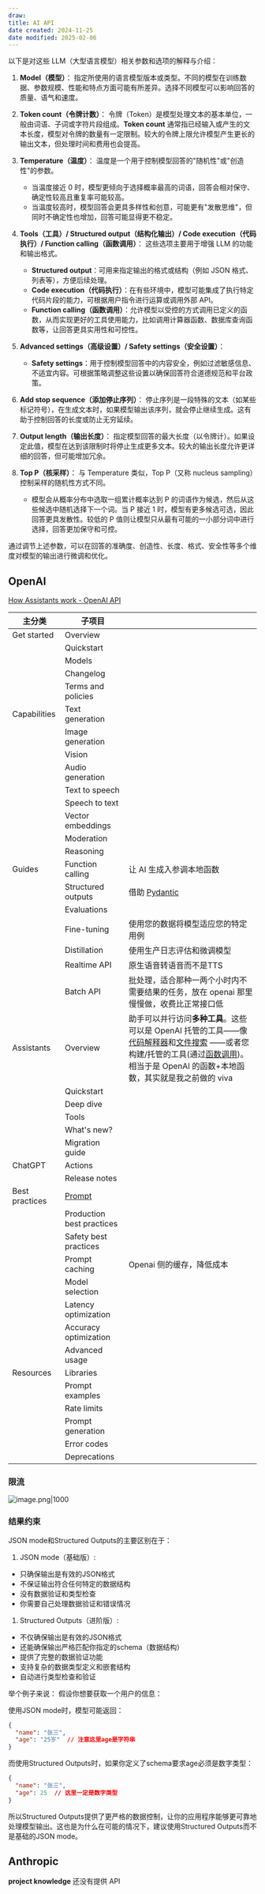 ```yaml
---
draw:
title: AI API
date created: 2024-11-25
date modified: 2025-02-06
---
```


以下是对这些 LLM（大型语言模型）相关参数和选项的解释与介绍：

1. **Model（模型）**：
    指定所使用的语言模型版本或类型。不同的模型在训练数据、参数规模、性能和特点方面可能有所差异。选择不同模型可以影响回答的质量、语气和速度。
    
2. **Token count（令牌计数）**：
    令牌（Token）是模型处理文本的基本单位，一般由词语、子词或字符片段组成。**Token count** 通常指已经输入或产生的文本长度，模型对令牌的数量有一定限制。较大的令牌上限允许模型产生更长的输出文本，但处理时间和费用也会提高。
    
3. **Temperature（温度）**：
    温度是一个用于控制模型回答的"随机性"或"创造性"的参数。
    
    - 当温度接近 0 时，模型更倾向于选择概率最高的词语，回答会相对保守、确定性较高且重复率可能较高。
    - 当温度较高时，模型回答会更具多样性和创意，可能更有"发散思维"，但同时不确定性也增加，回答可能显得更不稳定。
4. **Tools（工具）/ Structured output（结构化输出）/ Code execution（代码执行）/ Function calling（函数调用）**：
    这些选项主要用于增强 LLM 的功能和输出格式。
    
    - **Structured output**：可用来指定输出的格式或结构（例如 JSON 格式、列表等），方便后续处理。
    - **Code execution（代码执行）**：在有些环境中，模型可能集成了执行特定代码片段的能力，可根据用户指令进行运算或调用外部 API。
    - **Function calling（函数调用）**：允许模型以受控的方式调用已定义的函数，从而实现更好的工具使用能力，比如调用计算器函数、数据库查询函数等，让回答更具实用性和可控性。
5. **Advanced settings（高级设置）/ Safety settings（安全设置）**：
    
    - **Safety settings**：用于控制模型回答中的内容安全，例如过滤敏感信息、不适宜内容。可根据策略调整这些设置以确保回答符合道德规范和平台政策。
6. **Add stop sequence（添加停止序列）**：
    停止序列是一段特殊的文本（如某些标记符号），在生成文本时，如果模型输出该序列，就会停止继续生成。这有助于控制回答的长度或防止无穷延续。
    
7. **Output length（输出长度）**：
    指定模型回答的最大长度（以令牌计）。如果设定此值，模型在达到该限制时将停止生成更多文本。较大的输出长度允许更详细的回答，但可能增加冗余。
    
8. **Top P（核采样）**：
    与 Temperature 类似，Top P（又称 nucleus sampling）控制采样的随机性方式不同。
    
    - 模型会从概率分布中选取一组累计概率达到 P 的词语作为候选，然后从这些候选中随机选择下一个词。当 P 接近 1 时，模型有更多候选可选，因此回答更具发散性。较低的 P 值则让模型只从最有可能的一小部分词中进行选择，回答更加保守和可控。

通过调节上述参数，可以在回答的准确度、创造性、长度、格式、安全性等多个维度对模型的输出进行微调和优化。

## OpenAI

[How Assistants work - OpenAI API](https://platform.openai.com/docs/assistants/how-it-works)

| 主分类            | 子项目                       |                                                                                                                                                                                                                                                                                                                         |
| -------------- | ------------------------- | ----------------------------------------------------------------------------------------------------------------------------------------------------------------------------------------------------------------------------------------------------------------------------------------------------------------------- |
| Get started    | Overview                  |                                                                                                                                                                                                                                                                                                                         |
|                | Quickstart                |                                                                                                                                                                                                                                                                                                                         |
|                | Models                    |                                                                                                                                                                                                                                                                                                                         |
|                | Changelog                 |                                                                                                                                                                                                                                                                                                                         |
|                | Terms and policies        |                                                                                                                                                                                                                                                                                                                         |
| Capabilities   | Text generation           |                                                                                                                                                                                                                                                                                                                         |
|                | Image generation          |                                                                                                                                                                                                                                                                                                                         |
|                | Vision                    |                                                                                                                                                                                                                                                                                                                         |
|                | Audio generation          |                                                                                                                                                                                                                                                                                                                         |
|                | Text to speech            |                                                                                                                                                                                                                                                                                                                         |
|                | Speech to text            |                                                                                                                                                                                                                                                                                                                         |
|                | Vector embeddings         |                                                                                                                                                                                                                                                                                                                         |
|                | Moderation                |                                                                                                                                                                                                                                                                                                                         |
|                | Reasoning                 |                                                                                                                                                                                                                                                                                                                         |
| Guides         | Function calling          | 让 AI 生成入参调本地函数                                                                                                                                                                                                                                                                                                          |
|                | Structured outputs        | 借助 [Pydantic](Pydantic.md)                                                                                                                                                                                                                                                                                              |
|                | Evaluations               |                                                                                                                                                                                                                                                                                                                         |
|                | Fine-tuning               | 使用您的数据将模型适应您的特定用例                                                                                                                                                                                                                                                                                                       |
|                | Distillation              | 使用生产日志评估和微调模型                                                                                                                                                                                                                                                                                                           |
|                | Realtime API              | 原生语音转语音而不是TTS                                                                                                                                                                                                                                                                                                           |
|                | Batch API                 | 批处理，适合那种一两个小时内不需要结果的任务，放在 openai 那里慢慢做，收费比正常接口低                                                                                                                                                                                                                                                                         |
| Assistants     | Overview                  | 助手可以并行访问**多种工具**。这些可以是 OpenAI 托管的工具——像[代码解释器](https://platform.openai.com/docs/assistants/tools/code-interpreter)和[文件搜索](https://platform.openai.com/docs/assistants/tools/file-search) ——或者您构建/托管的工具(通过[函数调用](https://platform.openai.com/docs/assistants/tools/function-calling))。相当于是 OpenAI 的函数+本地函数，其实就是我之前做的 viva |
|                | Quickstart                |                                                                                                                                                                                                                                                                                                                         |
|                | Deep dive                 |                                                                                                                                                                                                                                                                                                                         |
|                | Tools                     |                                                                                                                                                                                                                                                                                                                         |
|                | What's new?               |                                                                                                                                                                                                                                                                                                                         |
|                | Migration guide           |                                                                                                                                                                                                                                                                                                                         |
| ChatGPT        | Actions                   |                                                                                                                                                                                                                                                                                                                         |
|                | Release notes             |                                                                                                                                                                                                                                                                                                                         |
| Best practices | [Prompt](Prompt.md)         |                                                                                                                                                                                                                                                                                                                         |
|                | Production best practices |                                                                                                                                                                                                                                                                                                                         |
|                | Safety best practices     |                                                                                                                                                                                                                                                                                                                         |
|                | Prompt caching            | Openai 侧的缓存，降低成本                                                                                                                                                                                                                                                                                                        |
|                | Model selection           |                                                                                                                                                                                                                                                                                                                         |
|                | Latency optimization      |                                                                                                                                                                                                                                                                                                                         |
|                | Accuracy optimization     |                                                                                                                                                                                                                                                                                                                         |
|                | Advanced usage            |                                                                                                                                                                                                                                                                                                                         |
| Resources      | Libraries                 |                                                                                                                                                                                                                                                                                                                         |
|                | Prompt examples           |                                                                                                                                                                                                                                                                                                                         |
|                | Rate limits               |                                                                                                                                                                                                                                                                                                                         |
|                | Prompt generation         |                                                                                                                                                                                                                                                                                                                         |
|                | Error codes               |                                                                                                                                                                                                                                                                                                                         |
|                | Deprecations              |                                                                                                                                                                                                                                                                                                                         |

### 限流

![image.png|1000](https://imagehosting4picgo.oss-cn-beijing.aliyuncs.com/imagehosting/fix-dir%2Fpicgo%2Fpicgo-clipboard-images%2F2024%2F10%2F27%2F04-27-30-a4b9a2b46b404be9adbfdd83d2876a2f-202410270427685-ad1693.png)

### 结果约束

JSON mode和Structured Outputs的主要区别在于：

1. JSON mode（基础版）:
- 只确保输出是有效的JSON格式
- 不保证输出符合任何特定的数据结构
- 没有数据验证和类型检查
- 你需要自己处理数据验证和错误情况

1. Structured Outputs（进阶版）:
- 不仅确保输出是有效的JSON格式
- 还能确保输出严格匹配你指定的schema（数据结构）
- 提供了完整的数据验证功能
- 支持复杂的数据类型定义和嵌套结构
- 自动进行类型检查和验证

举个例子来说：
假设你想要获取一个用户的信息：

使用JSON mode时，模型可能返回：

```json
{
  "name": "张三",
  "age": "25岁"  // 注意这里age是字符串
}
```

而使用Structured Outputs时，如果你定义了schema要求age必须是数字类型：

```json
{
  "name": "张三",
  "age": 25  // 这里一定是数字类型
}
```

所以Structured Outputs提供了更严格的数据控制，让你的应用程序能够更可靠地处理模型输出。这也是为什么在可能的情况下，建议使用Structured Outputs而不是基础的JSON mode。

## Anthropic

**project knowledge** 还没有提供 API
